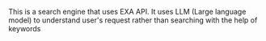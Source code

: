 This is a search engine that uses EXA API.
It uses LLM (Large language model) to understand user's request rather than searching with the help of keywords
